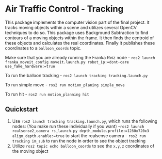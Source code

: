 # Air Traffic Control - Tracking 

This package implements the computer vision part of the final project. It tracks moving 
objects within a scene and utilizes several OpenCV techniques to do so. This package 
uses Background Subtraction to find contours of a moving objects within the frame.
It then finds the centroid of these objects and calculates the real coordinates.
Finally it publishes these coordinates to a `balloon_coords` topic. 

Make sure that you are already running the Franka Rviz node - `ros2 launch franka_moveit_config moveit.launch.py robot_ip:=dont-care use_fake_hardware:=true`

To run the balloon tracking - `ros2 launch tracking tracking.launch.py`

To run simple move - `ros2 run motion_planing simple_move`

To run hit - `ros2 run motion_planning hit`

## Quickstart
1. Use `ros2 launch tracking tracking.launch.py`, which runs the following nodes: (You make run these individually if you want)
        -`ros2 launch realsense2_camera rs_launch.py depth_module.profile:=1280x720x3 align_depth.enable:=true` to start the realsense camera
        - `ros2 run tracking im_sub` to run the node in order to see the object tracking
2. Utilize `ros2 topic echo balloon_coords` to see the `x,y,z` coordinates of the moving object
